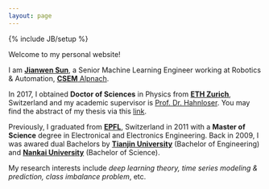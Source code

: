 ```yaml
---
layout: page
---
```

{% include JB/setup %}

Welcome to my personal website! 

I am <a href="mailto:jianwen.sun@me.com?Subject=Hello from sunjianwen.com" target="_top">**Jianwen Sun**</a>, a Senior Machine Learning Engineer working at Robotics & Automation, <a href="http://www.csem.ch" target="_blank">**CSEM** Alpnach</a>.

In 2017, I obtained **Doctor of Sciences** in Physics from <a href="https://www.ethz.ch/en.html" target="_blank">**ETH Zurich**</a>, Switzerland and my academic supervisor is <a href="http://www.ini.uzh.ch/people/rich" target="_blank">Prof. Dr. Hahnloser</a>. You may find the abstract of my thesis via this <a href="https://www.research-collection.ethz.ch/handle/20.500.11850/198807" target="_blank">link</a>. 

Previously, I graduated from <a href="http://www.epfl.ch" target="_blank">**EPFL**</a>, Switzerland in 2011 with a **Master of Science** degree in Electronical and Electronics Engineering. Back in 2009, I was awared dual Bachelors by <a href="http://www.tju.edu.cn" target="_blank">**Tianjin University**</a> (Bachelor of Engineering) and <a href="http://www.nankai.edu.cn" target="_blank">**Nankai University**</a> (Bachelor of Science).

My research interests include *deep learning theory, time series modeling & prediction, class imbalance problem*, etc.
